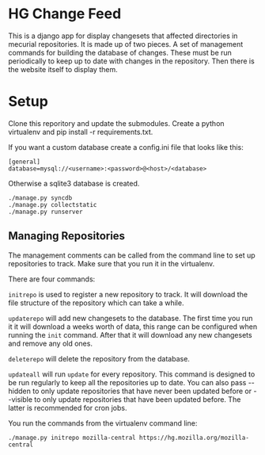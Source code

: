 # HG Change Feed #

This is a django app for display changesets that affected directories in
mecurial repositories. It is made up of two pieces. A set of management commands
for building the database of changes. These must be run periodically to keep
up to date with changes in the repository. Then there is the website itself
to display them.

# Setup #

Clone this reporitory and update the submodules. Create a python virtualenv and
pip install -r requirements.txt.

If you want a custom database create a config.ini file that looks like this:

    [general]
    database=mysql://<username>:<password>@<host>/<database>

Otherwise a sqlite3 database is created.

    ./manage.py syncdb
    ./manage.py collectstatic
    ./manage.py runserver

## Managing Repositories ##

The management comments can be called from the command line to set up
repositories to track. Make sure that you run it in the virtualenv.

There are four commands:

`initrepo` is used to register a new repository to track. It will download the
file structure of the repository which can take a while.

`updaterepo` will add new changesets to the database. The first time you run it
it will download a weeks worth of data, this range can be configured when
running the `init` command. After that it will download any new changesets and
remove any old ones.

`deleterepo` will delete the repository from the database.

`updateall` will run `update` for every repository. This command is designed to
be run regularly to keep all the repositories up to date. You can also pass
--hidden to only update repositories that have never been updated before or
--visible to only update repositories that have been updated before. The latter
is recommended for cron jobs.

You run the commands from the virtualenv command line:

    ./manage.py initrepo mozilla-central https://hg.mozilla.org/mozilla-central
